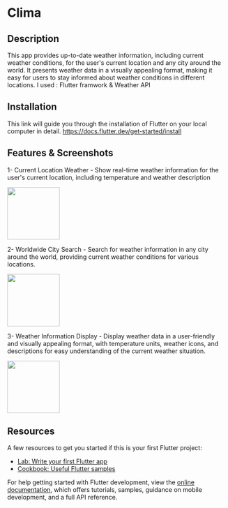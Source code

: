 # Clima

## Description 

This app provides up-to-date weather information, including current weather conditions, for the user's current location and any city around the world. It presents weather data in a visually appealing format, making it easy for users to stay informed about weather conditions in different locations.
I used : Flutter framwork & Weather API


## Installation 

This link will guide you through the installation of Flutter on your local computer in detail.
https://docs.flutter.dev/get-started/install

## Features & Screenshots
1- Current Location Weather - Show real-time weather information for the user's current location, including temperature and weather description

<img src="https://user-images.githubusercontent.com/65549274/231851619-78cbe9d9-713e-4630-9001-dda0515d8c7f.png" width="120">


2- Worldwide City Search - Search for weather information in any city around the world, providing current weather conditions for various locations.

<img src="https://user-images.githubusercontent.com/65549274/231851860-d1d384a6-da6d-4b6e-8e7b-ebc848a9648e.png" width="120">


3- Weather Information Display - Display weather data in a user-friendly and visually appealing format, with temperature units, weather icons, and descriptions for easy understanding of the current weather situation.

<img src="https://user-images.githubusercontent.com/65549274/231851872-e08b960b-2076-44e8-b0cf-d95ba1f85598.png" width="120">



## Resources
A few resources to get you started if this is your first Flutter project:

- [Lab: Write your first Flutter app](https://docs.flutter.dev/get-started/codelab)
- [Cookbook: Useful Flutter samples](https://docs.flutter.dev/cookbook)

For help getting started with Flutter development, view the
[online documentation](https://docs.flutter.dev/), which offers tutorials,
samples, guidance on mobile development, and a full API reference.
